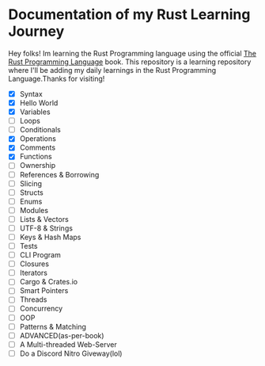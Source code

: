 # Documentation of my Rust Learning Journey
Hey folks! Im learning the Rust Programming language using the official [The Rust Programming Language](https://doc.rust-lang.org/book/) book.
This repository is a learning repository where I'll be adding my daily learnings in the Rust Programming Language.Thanks for visiting!

- [x] Syntax
- [x] Hello World
- [x] Variables
- [ ] Loops
- [ ] Conditionals
- [x] Operations
- [x] Comments
- [x] Functions
- [ ] Ownership
- [ ] References & Borrowing
- [ ] Slicing
- [ ] Structs
- [ ] Enums
- [ ] Modules
- [ ] Lists & Vectors
- [ ] UTF-8 & Strings
- [ ] Keys & Hash Maps
- [ ] Tests
- [ ] CLI Program
- [ ] Closures
- [ ] Iterators
- [ ] Cargo & Crates.io
- [ ] Smart Pointers
- [ ] Threads
- [ ] Concurrency
- [ ] OOP
- [ ] Patterns & Matching
- [ ] ADVANCED(as-per-book)
- [ ] A Multi-threaded Web-Server
- [ ] Do a Discord Nitro Giveway(lol)
